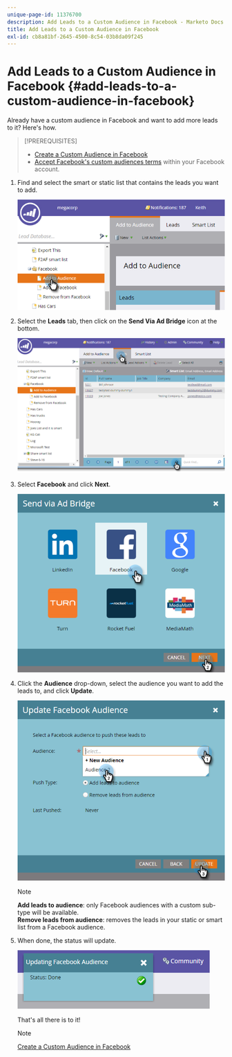```yaml
---
unique-page-id: 11376700
description: Add Leads to a Custom Audience in Facebook - Marketo Docs - Product Documentation
title: Add Leads to a Custom Audience in Facebook
exl-id: cb8a81bf-2645-4500-8c54-03b8da09f245
---
```

# Add Leads to a Custom Audience in Facebook {#add-leads-to-a-custom-audience-in-facebook}

Already have a custom audience in Facebook and want to add more leads to it? Here's how.

>[!PREREQUISITES]
>
>* [Create a Custom Audience in Facebook](/help/marketo/product-docs/demand-generation/facebook/create-a-custom-audience-in-facebook.md)
>* [Accept Facebook's custom audiences terms](https://www.facebook.com/ads/manage/customaudiences/tos.php) within your Facebook account.
>

1. Find and select the smart or static list that contains the leads you want to add.

   ![](assets/one.png)

1. Select the **Leads** tab, then click on the **Send Via Ad Bridge** icon at the bottom.

   ![](assets/two-1.png)

1. Select **Facebook** and click **Next**.

   ![](assets/three.png)

1. Click the **Audience** drop-down, select the audience you want to add the leads to, and click **Update**.

   ![](assets/4.png)

   >[!NOTE]
   >
   >**Add leads to audience**: only Facebook audiences with a custom sub-type will be available.  
   >**Remove leads from audience**: removes the leads in your static or smart list from a Facebook audience.

1. When done, the status will update.

   ![](assets/five-1.png)

   That's all there is to it!

   >[!NOTE]
   >
   >[Create a Custom Audience in Facebook](/help/marketo/product-docs/demand-generation/facebook/create-a-custom-audience-in-facebook.md)
